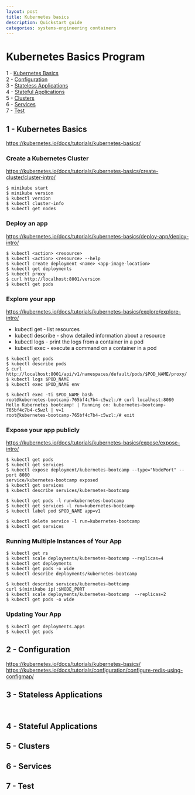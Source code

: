 ```yaml
---
layout: post
title: Kubernetes basics
description: Quickstart guide
categories: systems-engineering containers
---
```


# Kubernetes Basics Program

1 - [Kubernetes Basics](#1---kubernetes-basics)  
2 - [Configuration](#2---configuration)  
3 - [Stateless Applications](#3---stateless-applications)  
4 - [Stateful Applications](#4---stateful-applications)  
5 - [Clusters](#5---clusters)  
6 - [Services](#6---services)  
7 - [Test](#7---test)  

## 1 - Kubernetes Basics  
https://kubernetes.io/docs/tutorials/kubernetes-basics/

### Create a Kubernetes Cluster
https://kubernetes.io/docs/tutorials/kubernetes-basics/create-cluster/cluster-intro/

```shell script
$ minikube start
$ minikube version
$ kubectl version
$ kubectl cluster-info
$ kubectl get nodes
```

### Deploy an app
https://kubernetes.io/docs/tutorials/kubernetes-basics/deploy-app/deploy-intro/

```shell script
$ kubectl <action> <resource>
$ kubectl <action> <resource> --help
$ kubectl create deployment <name> <app-image-location>
$ kubectl get deployments
$ kubectl proxy
$ curl http://localhost:8001/version
$ kubectl get pods
```

### Explore your app

https://kubernetes.io/docs/tutorials/kubernetes-basics/explore/explore-intro/

- kubectl get - list resources
- kubectl describe - show detailed information about a resource
- kubectl logs - print the logs from a container in a pod
- kubectl exec - execute a command on a container in a pod

```shell script
$ kubectl get pods
$ kubectl describe pods
$ curl http://localhost:8001/api/v1/namespaces/default/pods/$POD_NAME/proxy/
$ kubectl logs $POD_NAME
$ kubectl exec $POD_NAME env

$ kubectl exec -ti $POD_NAME bash
root@kubernetes-bootcamp-765bf4c7b4-c5wzl:/# curl localhost:8080
Hello Kubernetes bootcamp! | Running on: kubernetes-bootcamp-765bf4c7b4-c5wzl | v=1
root@kubernetes-bootcamp-765bf4c7b4-c5wzl:/# exit
```

### Expose your app publicly 
https://kubernetes.io/docs/tutorials/kubernetes-basics/expose/expose-intro/

```shell script
$ kubectl get pods
$ kubectl get services
$ kubectl expose deployment/kubernetes-bootcamp --type="NodePort" --port 8080
service/kubernetes-bootcamp exposed
$ kubectl get services
$ kubectl describe services/kubernetes-bootcamp

$ kubectl get pods -l run=kubernetes-bootcamp
$ kubectl get services -l run=kubernetes-bootcamp
$ kubectl label pod $POD_NAME app=v1

$ kubectl delete service -l run=kubernetes-bootcamp
$ kubectl get services
```

### Running Multiple Instances of Your App

```shell script
$ kubectl get rs
$ kubectl scale deployments/kubernetes-bootcamp --replicas=4
$ kubectl get deployments
$ kubectl get pods -o wide
$ kubectl describe deployments/kubernetes-bootcamp

$ kubectl describe services/kubernetes-bottcamp
curl $(minikube ip):$NODE_PORT
$ kubectl scale deployments/kubernetes-bootcamp  --replicas=2
$ kubectl get pods -o wide
```
### Updating Your App

```shell script
$ kubectl get deployments.apps
$ kubectl get pods
```

## 2 - Configuration
https://kubernetes.io/docs/tutorials/kubernetes-basics/
https://kubernetes.io/docs/tutorials/configuration/configure-redis-using-configmap/

## 3 - Stateless Applications



```shell script
```

```shell script
```


## 4 - Stateful Applications

## 5 - Clusters

## 6 - Services

## 7 - Test
